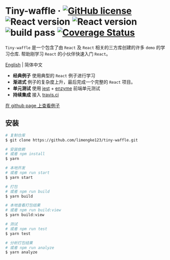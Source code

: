 # Tiny-waffle  &middot; [![GitHub license](https://img.shields.io/github/license/limengke123/tiny-waffle.svg)](https://github.com/limengke123/tiny-waffle/blob/master/LICENSE) ![React version](https://img.shields.io/badge/React-v16.8.6-blue.svg) ![React version](https://img.shields.io/badge/React-v16.8.6-blue.svg) ![build pass](https://www.travis-ci.org/limengke123/newBlog.svg?branch=master) [![Coverage Status](https://coveralls.io/repos/github/limengke123/tiny-waffle/badge.svg?branch=master)](https://coveralls.io/github/limengke123/tiny-waffle?branch=master)

`Tiny-waffle` 是一个包含了由 `React` 及 `React` 相关的三方库创建的许多 `demo` 的学习仓库. 帮助刚学习 `React` 的小伙伴快速入门 `React`。

[English](./README.md) | 简体中文

* **经典例子** 使用典型的 `React` 例子进行学习 
* **渐进式**  例子的复杂度上升，最后完成一个完整的 `React` 项目。
* **单元测试** 使用 [jest](https://jestjs.io/en/) + [enzyme](https://github.com/airbnb/enzyme) 前端单元测试
* **持续集成** 接入 [travis.ci](https://www.travis-ci.org/)

[在 github page 上查看例子](http://limengke123.github.io/tiny-waffle)

## 安装

```bash
# 复制仓库
$ git clone https://github.com/limengke123/tiny-waffle.git

# 安装依赖
# 或者 npm install
$ yarn

# 本地开发
# 或者 npm run start
$ yarn start

# 打包
# 或者 npm run build
$ yarn build

# 本地查看打包结果
# 或者 npm run build:view
$ yarn build:view

# 测试
# 或者 npm run test
$ yarn test

# 分析打包结果
# 或者 npm run analyze
$ yarn analyze

```
